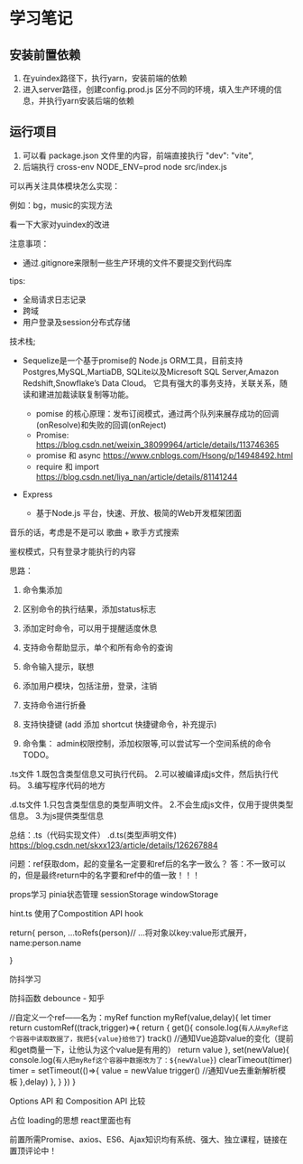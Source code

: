 # 学习笔记

## 安装前置依赖

1. 在yuindex路径下，执行yarn，安装前端的依赖
2. 进入server路径，创建config.prod.js 区分不同的环境，填入生产环境的信息，并执行yarn安装后端的依赖

## 运行项目

1. 可以看 package.json 文件里的内容，前端直接执行 "dev": "vite",
2. 后端执行 cross-env NODE_ENV=prod node src/index.js

可以再关注具体模块怎么实现：

例如：bg，music的实现方法

看一下大家对yuindex的改进

注意事项：

* 通过.gitignore来限制一些生产环境的文件不要提交到代码库

tips:

* 全局请求日志记录
* 跨域
* 用户登录及session分布式存储

技术栈;

* Sequelize是一个基于promise的 Node.js ORM工具，目前支持 Postgres,MySQL,MartiaDB, SQLite以及Micresoft SQL Server,Amazon Redshift,Snowflake’s Data Cloud。
  它具有强大的事务支持，关联关系，随读和建进加裁读联复制等功能。

    * pomise 的核心原理：发布订阅模式，通过两个队列来展存成功的回调(onResolve)和失败的回调(onReject)
	* Promise: https://blog.csdn.net/weixin_38099964/article/details/113746365 
	* promise 和 async https://www.cnblogs.com/Hsong/p/14948492.html
	* require 和 import https://blog.csdn.net/liya_nan/article/details/81141244
	
* Express
	* 基于Node.js 平台，快速、开放、极简的Web开发框架团面
	
音乐的话，考虑是不是可以  歌曲 + 歌手方式搜索

鉴权模式，只有登录才能执行的内容


思路：
1. 命令集添加
2. 区别命令的执行结果，添加status标志
3. 添加定时命令，可以用于提醒适度休息
4. 支持命令帮助显示，单个和所有命令的查询
5. 命令输入提示，联想
6. 添加用户模块，包括注册，登录，注销
7. 支持命令进行折叠
8. 支持快捷键   (add 添加 shortcut 快捷键命令，补充提示)



1. 命令集： admin权限控制，添加权限等,可以尝试写一个空间系统的命令TODO。


.ts文件
1.既包含类型信息又可执行代码。
2.可以被编译成js文件，然后执行代码。
3.编写程序代码的地方

.d.ts文件
1.只包含类型信息的类型声明文件。
2.不会生成js文件，仅用于提供类型信息。
3.为js提供类型信息

总结：.ts（代码实现文件） .d.ts(类型声明文件)
https://blog.csdn.net/skxx123/article/details/126267884

问题：ref获取dom，起的变量名一定要和ref后的名字一致么？
答：不一致可以的，但是最终return中的名字要和ref中的值一致！！！


props学习
pinia状态管理  sessionStorage windowStorage

hint.ts  使用了Compostition API  hook 

return{
  person,
  ...toRefs(person)//  ...将对象以key:value形式展开，name:person.name

}

防抖学习 

防抖函数 debounce - 知乎

//自定义一个ref——名为：myRef
			function myRef(value,delay){
				let timer
				return customRef((track,trigger)=>{
					return {
						get(){
							console.log(`有人从myRef这个容器中读取数据了，我把${value}给他了`)
							track() //通知Vue追踪value的变化（提前和get商量一下，让他认为这个value是有用的）
							return value
						},
						set(newValue){
							console.log(`有人把myRef这个容器中数据改为了：${newValue}`)
							clearTimeout(timer)
							timer = setTimeout(()=>{
								value = newValue
								trigger() //通知Vue去重新解析模板
							},delay)
						},
					}
				})
			}

Options API 和 Composition API 比较

占位  loading的思想   react里面也有

前置所需Promise、axios、ES6、Ajax知识均有系统、强大、独立课程，链接在置顶评论中！